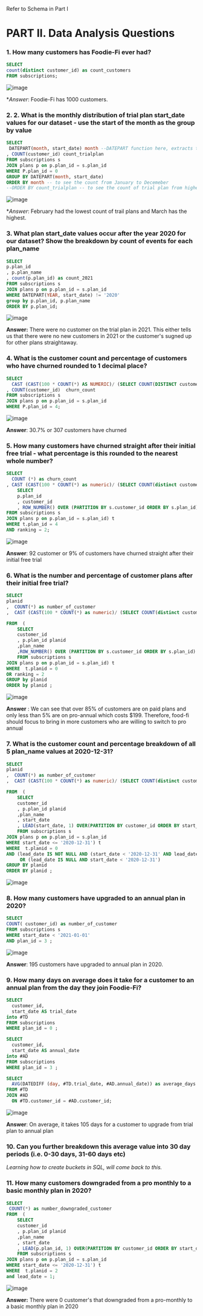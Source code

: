 Refer to Schema in Part I

# PART II. Data Analysis Questions

### 1. How many customers has Foodie-Fi ever had?

```sql
SELECT  
count(distinct customer_id) as count_customers
FROM subscriptions;
```
![image](https://user-images.githubusercontent.com/80718915/155772442-3a1f8bd8-708e-48b8-8051-7137468cc539.png)

**Answer*: Foodie-Fi has 1000 customers.

### 2. 2. What is the monthly distribution of trial plan start_date values for our dataset - use the start of the month as the group by value

```sql
SELECT 
 DATEPART(month, start_date) month --DATEPART function here, extracts the month out of the start_date
, COUNT(customer_id) count_trialplan
FROM subscriptions s
JOIN plans p on p.plan_id = s.plan_id
WHERE P.plan_id = 0
GROUP BY DATEPART(month, start_date)
ORDER BY month -- to see the count from January to Decemeber 
--ORDER BY count_trialplan -- to see the count of trial plan from highest to lowest
```
![image](https://user-images.githubusercontent.com/80718915/155772822-0b75a46d-4d93-446c-857b-47e09f959bc2.png)

**Answer*: February had the lowest count of trail plans and March has the highest. 

### 3. What plan start_date values occur after the year 2020 for our dataset? Show the breakdown by count of events for each plan_name

```sql
SELECT 
p.plan_id
, p.plan_name
, count(p.plan_id) as count_2021
FROM subscriptions s
JOIN plans p on p.plan_id = s.plan_id
WHERE DATEPART(YEAR, start_date) != '2020'
group by p.plan_id, p.plan_name
ORDER BY p.plan_id;
```
![image](https://user-images.githubusercontent.com/80718915/155773039-e4188361-db73-4840-972a-91176b4625f6.png)

**Answer:** There were no customer on the trial plan in 2021. This either tells us that there were no new customers in 2021 or the customer's sugned up for other plans straightaway. 


### 4. What is the customer count and percentage of customers who have churned rounded to 1 decimal place?

```sql
SELECT 
  CAST (CAST(100 * COUNT(*) AS NUMERIC)/ (SELECT COUNT(DISTINCT customer_id) FROM subscriptions) AS DECIMAL (10,1))  churn_percent
, COUNT(customer_id)  churn_count
FROM subscriptions s
JOIN plans p on p.plan_id = s.plan_id
WHERE P.plan_id = 4;
```
![image](https://user-images.githubusercontent.com/80718915/155800801-55fed767-cd71-4c5e-aa52-94fd70e0a2ac.png)

**Answer**: 30.7% or 307 customers have churned 

### 5. How many customers have churned straight after their initial free trial - what percentage is this rounded to the nearest whole number?

```sql
SELECT 
  COUNT (*) as churn_count
, CAST (CAST(100 * COUNT(*) as numeric)/ (SELECT COUNT(distinct customer_id) FROM subscriptions) AS DECIMAL (10,0)) churn_percent FROM (
	SELECT 
	p.plan_id 
	, customer_id
	, ROW_NUMBER() OVER (PARTITION BY s.customer_id ORDER BY s.plan_id) as ranking
FROM subscriptions s
JOIN plans p on p.plan_id = s.plan_id) t
WHERE t.plan_id = 4 
AND ranking = 2;
```
![image](https://user-images.githubusercontent.com/80718915/155801004-0994e2c0-12ae-4e35-bcf9-720167357b7b.png)

**Answer**: 92 customer or 9% of customers have churned straight after their initial free trial

### 6. What is the number and percentage of customer plans after their initial free trial?

```sql
SELECT 
planid
,  COUNT(*) as number_of_customer
,  CAST (CAST(100 * COUNT(*) as numeric)/ (SELECT COUNT(distinct customer_id) FROM subscriptions) as decimal (10,1)) percent_of_customer

FROM  (
	SELECT  
	customer_id
	, p.plan_id planid 
	,plan_name
	,ROW_NUMBER() OVER (PARTITION BY s.customer_id ORDER BY s.plan_id) as ranking
	FROM subscriptions s
JOIN plans p on p.plan_id = s.plan_id) t
WHERE  t.planid = 0 
OR ranking = 2
GROUP by planid
ORDER by planid ;
```
![image](https://user-images.githubusercontent.com/80718915/155801185-d5dfbcef-d143-41ee-992a-8ce94deaffd7.png)

**Answer** : We can see that over 85% of customers are on paid plans and only less than 5% are on pro-annual which costs $199. Therefore, food-fi should focus to bring in more customers who are willing to switch to pro annual 

### 7. What is the customer count and percentage breakdown of all 5 plan_name values at 2020-12-31?

```sql
SELECT
planid
,  COUNT(*) as number_of_customer
,  CAST (CAST(100 * COUNT(*) as numeric)/ (SELECT COUNT(distinct customer_id) FROM subscriptions) as decimal (10,1)) percent_of_customer

FROM  (
	SELECT  
	customer_id
	, p.plan_id planid 
	,plan_name
	, start_date
	, LEAD(start_date, 1) OVER(PARTITION BY customer_id ORDER BY start_date) as lead_date
	FROM subscriptions s
JOIN plans p on p.plan_id = s.plan_id
WHERE start_date <= '2020-12-31') t
WHERE  t.planid = 0 
AND (lead_date IS NOT NULL AND (start_date < '2020-12-31' AND lead_date > '2020-12-31'))
     OR (lead_date IS NULL AND start_date < '2020-12-31')
GROUP BY planid
ORDER BY planid ;
``` 
![image](https://user-images.githubusercontent.com/80718915/155801357-ea373d38-7a76-42ca-aac6-876f6a128b02.png)

### 8. How many customers have upgraded to an annual plan in 2020?
```sql
SELECT  
COUNT( customer_id) as number_of_customer
FROM subscriptions s
WHERE start_date < '2021-01-01' 
AND plan_id = 3 ;
```
![image](https://user-images.githubusercontent.com/80718915/155801512-cf59b5aa-3d9b-4367-853e-b1bd6c927939.png)

**Answer**: 195 customers have upgraded to annual plan in 2020.


### 9. How many days on average does it take for a customer to an annual plan from the day they join Foodie-Fi?

```sql
SELECT 
  customer_id, 
  start_date AS trial_date
into #TD
FROM subscriptions
WHERE plan_id = 0 ;

SELECT 
  customer_id, 
  start_date AS annual_date
into #AD
FROM subscriptions
WHERE plan_id = 3 ;

SELECT 
  AVG(DATEDIFF (day, #TD.trial_date, #AD.annual_date)) as average_days
FROM #TD
JOIN #AD
  ON #TD.customer_id = #AD.customer_id;
```
![image](https://user-images.githubusercontent.com/80718915/155801665-14e1cc7f-ee9c-44c8-bded-a09bd5d9b0e2.png)

**Answer**: On average, it takes 105 days for a customer to upgrade from trial plan to annual plan 

### 10. Can you further breakdown this average value into 30 day periods (i.e. 0-30 days, 31-60 days etc)

*Learning how to create buckets in SQL, will come back to this.*

### 11. How many customers downgraded from a pro monthly to a basic monthly plan in 2020?

```sql
SELECT
 COUNT(*) as number_downgraded_customer
FROM  (
	SELECT  
	customer_id
	, p.plan_id planid 
	,plan_name
	, start_date
	, LEAD(p.plan_id, 1) OVER(PARTITION BY customer_id ORDER BY start_date) as lead_date
	FROM subscriptions s
JOIN plans p on p.plan_id = s.plan_id
WHERE start_date <= '2020-12-31') t
WHERE  t.planid = 2
and lead_date = 1;
```
![image](https://user-images.githubusercontent.com/80718915/155801906-15f9d9bc-f2b0-4b3d-9d79-01da5f51ec0b.png)

**Answer:** There were 0 customer's that downgraded from a pro-monthly to a basic monthly plan in 2020


